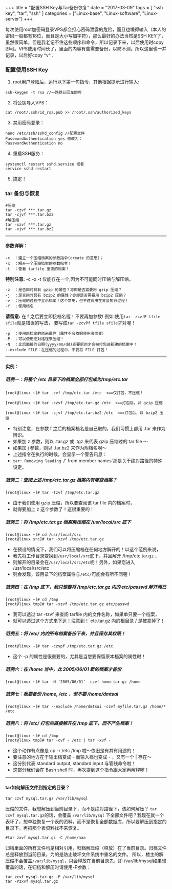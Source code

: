 +++
title = "配置SSH Key与Tar备份恢复"
date = "2017-03-09"
tags = [ "ssh key", "tar", "ssh" ]
categories = ["Linux-base", "Linux-software", "Linux-server"]
+++

​	每次使用root加密码登录VPS都会担心密码泄露的危险，而且也懒得输入（本人的密码一般都有18位，而且是大小写加字符），那么最好的办法当然是SSH KEY了，虽然很简单，但是我老记不住这些顺序和命令，所以记录下来，以后使用时copy即可。VPS使用时间长了，里面的内容有些需要备份，以防不测。所以这里也一并记录，以后好copy ^v^ .

### 配置使用SSH Key

1. root用户登陆后，运行以下第一句指令，其他根据提示进行输入:
```
ssh-keygen -t rsa //一路默认回车即可
```
2. 将公钥导入VPS：
```
cat /root/.ssh/id_rsa.pub >> /root/.ssh/authorized_keys
```
3. 禁用密码登录：
```
nano /etc/ssh/sshd_config //配置文件
PasswordAuthentication yes 修改为：
PasswordAuthentication no
```
4. 重启SSH服务：
```
systemctl restart sshd.service 或者
service sshd restart
```
5. 搞定！
### tar 备份与恢复
```
#压缩
tar -czvf ***.tar.gz
tar -cjvf ***.tar.bz2
#解压缩
tar -xzvf ***.tar.gz
tar -xjvf ***.tar.bz2
```
---


#### 参数详解：
```
-c  ：建立一个压缩档案的参数指令(create 的意思)；
-x  ：解开一个压缩档案的参数指令！
-t  ：查看 tarfile 里面的档案！
```
**特别注意:**  -c -x -t 仅能存在一个,因为不可能同时压缩与解压缩。
```
-z  ：是否同时具有 gzip 的属性？亦即是否需要用 gzip 压缩？
-j  ：是否同时具有 bzip2 的属性？亦即是否需要用 bzip2 压缩？
-v  ：压缩的过程中显示档案！这个常用，但不建议用在背景执行过程！
-f  ：使用档名
```
**请留意:** 在 f 之后要立即接档名喔！不要再加参数!
例如:使用` tar -zcvfP tfile sfile `就是错误的写法，
要写成` tar -zcvPf tfile sfile `才对喔！
```
-p  ：使用原档案的原来属性（属性不会依据使用者而变）
-P  ：可以使用绝对路径来压缩！
-N  ：比后面接的日期(yyyy/mm/dd)还要新的才会被打包进新建的档案中！
--exclude FILE：在压缩的过程中，不要将 FILE 打包！
```
---

#### 实例：
##### 范例一：将整个 /etc 目录下的档案全部打包成为/tmp/etc.tar

```
[root@linux ~]# tar -cvf /tmp/etc.tar /etc  <==仅打包，不压缩！

[root@linux ~]# tar -czvf /tmp/etc.tar.gz /etc  <==打包后，以 gzip 压缩

[root@linux ~]# tar -cjvf /tmp/etc.tar.bz2 /etc  <==打包后，以 bzip2 压缩
```
* 特别注意，在参数 f 之后的档案档名是自己取的，我们习惯上都用 .tar 来作为辨识。
* 如果加 z 参数，则以 .tar.gz 或 .tgz 来代表 gzip 压缩过的 tar file ～
* 如果加 j 参数，则以 .tar.bz2 来作为附档名啊～
* 上述指令在执行的时候，会显示一个警告讯息：
* `tar: Removing leading `/' from member names`那是关于绝对路径的特殊设定。

##### 范例二：查阅上述 /tmp/etc.tar.gz 档案内有哪些档案？
```
[root@linux ~]# tar -tzvf /tmp/etc.tar.gz 
```
* 由于我们使用 gzip 压缩，所以要查阅该 tar file 内的档案时，
* 就得要加上 z 这个参数了！这很重要的！

##### 范例三：将 /tmp/etc.tar.gz 档案解压缩在 /usr/local/src 底下
```
[root@linux ~]# cd /usr/local/src
[root@linux src]# tar -xzvf /tmp/etc.tar.gz
```
* 在预设的情况下，我们可以将压缩档在任何地方解开的！以这个范例来说，
* 我先将工作目录变换到`/usr/local/src`底下，并且解开 /tmp/etc.tar.gz ，
* 则解开的目录会在`/usr/local/src/etc`呢！另外，如果您进入 /usr/local/src/etc
* 则会发现，该目录下的档案属性与`/etc/`可能会有所不同喔！

##### 范例四：在 /tmp 底下，我只想要将 /tmp/etc.tar.gz 内的 etc/passwd 解开而已
```
[root@linux ~]# cd /tmp
[root@linux tmp]# tar -xzvf /tmp/etc.tar.gz etc/passwd
```
* 我可以透过 tar -tzvf 来查阅 tarfile 内的文件名称，如果单只要一个档案，
* 就可以透过这个方式来下达！注意到！ etc.tar.gz 内的根目录 / 是被拿掉了！

##### 范例五：将 /etc/ 内的所有档案备份下来，并且保存其权限！
```
[root@linux ~]# tar -czvpf /tmp/etc.tar.gz /etc
```
* 这个 -p 的属性是很重要的，尤其是当您要保留原本档案的属性时！

##### 范例六：在 /home 当中，比 2005/06/01 新的档案才备份
```
[root@linux ~]# tar -N '2005/06/01' -czvf home.tar.gz /home
```
##### 范例七：我要备份 /home, /etc ，但不要 /home/dmtsai
```
[root@linux ~]# tar --exclude /home/dmtsai -czvf myfile.tar.gz /home/* /etc
```
##### 范例八：将 /etc/ 打包后直接解开在 /tmp 底下，而不产生档案！
```
[root@linux ~]# cd /tmp
[root@linux tmp]# tar -cvf - /etc | tar -xvf -
```
* 这个动作有点像是 cp -r /etc /tmp 啦～依旧是有其有用途的！
* 要注意的地方在于输出档变成 - 而输入档也变成 - ，又有一个 | 存在～
* 这分别代表 standard output, standard input 与管线命令啦！
* 这部分我们会在 Bash shell 时，再次提到这个指令跟大家再解释啰！

---
#### tar如何解压文件到指定的目录？
```
tar czvf mysql.tar.gz /var/lib/mysql
```
压缩的文件，我想解压到当前目录下，而不是绝对路径下，该如何解压？
`tar cxvf mysql.tar.gz`的话，会覆盖 `/var/lib/mysql` 下全部文件吧？我现在就一个表坏了，想单独恢复一个表的资料，而不是恢复全部数据库，所以要解压到指定的目录下，再把那个表资料找不来恢复。
```
#tar zxvf mysql.tar.gz -C /home/aaa
```
归档里面的所有文件均是相对引用，归档解压缩（释放）在了当前目录。归档文件总是释放到当前目录，为的是防止破坏文件系统中重名的文件。
所以，楼主的解压缩不会覆盖`/var/lib/mysql`，只会释放在当前目录先，即./var/lib/mysql如果想覆盖的话，在归档和解压时请使用-P参数：
```
tar zcvf mysql.tar.gz -P /var/lib/mysql
tar -Pzxvf mysql.tar.gz
```
